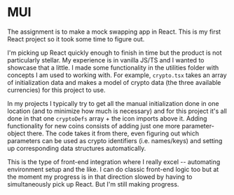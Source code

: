 # MUI

The assignment is to make a mock swapping app in React. This is my first React project so it took some time to figure out.

I'm picking up React quickly enough to finish in time but the product is not particularly stellar. My experience is in vanilla JS/TS and I wanted to showcase that a little. I made some functionality in the utilities folder with concepts I am used to working with. For example, `crypto.tsx` takes an array of initialization data and makes a model of crypto data (the three available currencies) for this project to use.

In my projects I typically try to get all the manual initialization done in one location (and to minimize how much is necessary) and for this project it's all done in that one `cryptoDefs` array + the icon imports above it. Adding functionality for new coins consists of adding just one more parameter-object there. The code takes it from there, even figuring out which parameters can be used as crypto identifiers (i.e. names/keys) and setting up corresponding data structures automatically.

This is the type of front-end integration where I really excel -- automating environment setup and the like. I can do classic front-end logic too but at the moment my progress is in that direction slowed by having to simultaneously pick up React. But I'm still making progress.
